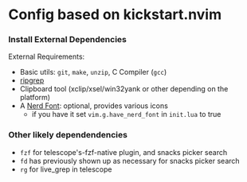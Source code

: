# Config based on kickstart.nvim

### Install External Dependencies

External Requirements:
- Basic utils: `git`, `make`, `unzip`, C Compiler (`gcc`)
- [ripgrep](https://github.com/BurntSushi/ripgrep#installation)
- Clipboard tool (xclip/xsel/win32yank or other depending on the platform)
- A [Nerd Font](https://www.nerdfonts.com/): optional, provides various icons
  - if you have it set `vim.g.have_nerd_font` in `init.lua` to true

### Other likely dependendencies

- `fzf` for telescope's-fzf-native plugin, and snacks picker search
- `fd` has previously shown up as necessary for snacks picker search
- `rg` for live_grep in telescope
